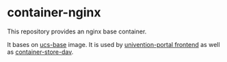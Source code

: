 # container-nginx

This repository provides an nginx base container.

It bases on [ucs-base](https://git.knut.univention.de/univention/components/ucs-base-image)
image. It is used by [univention-portal frontend](https://git.knut.univention.de/univention/components/univention-portal/-/blob/develop/frontend/Dockerfile?ref_type=heads)
as well as [container-store-dav](https://git.knut.univention.de/univention/customers/dataport/upx/container-store-dav/-/blob/main/docker/store-dav/Dockerfile?ref_type=heads).
